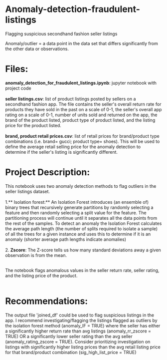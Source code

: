 # Anomaly-detection-fraudulent-listings
Flagging suspicious secondhand fashion seller listings<br />

Anomaly/outlier = a data point in the data set that differs significantly from the other data or observations.

# Files:
**anomaly_detection_for_fraudulent_listings.ipynb**: jupyter notebook with project code <br /><br />
**seller listings.csv**: list of product listings posted by sellers on a secondhand fashion app. The file contains the seller's overall return rate for products they have sold in the past on a scale of 0-1, the seller's overall app rating on a scale of 0-1, number of units sold and returned on the app, the brand of the product listed, product type of product listed, and the listing price for the product listed. <br /><br />
**brand, product retail prices.csv**: list of retail prices for brand/product type combinations (i.e. brand= gucci;  product type= shoes). This will be used to define the average 
retail selling price for the anomaly detection to determine if the seller's listing is significantly different.

# Project Description:
This notebook uses two anomaly detection methods to flag outliers in the seller listings dataset. <br /><br />
1.** Isolation forest:** An Isolation Forest introduces (an ensemble of) binary trees that recursively generate partitions by randomly selecting a feature and then randomly selecting a split value for the feature. The partitioning process will continue until it separates all the data points from the rest of the samples. To detect an anomaly the Isolation Forest calculates the average path length (the number of splits required to isolate a sample) of all the trees for a given instance and uses this to determine if it is an anomaly (shorter average path lengths indicate anomalies)<br /><br />
2. **Zscore**: The Z-score tells us how many standard deviations away a given observation is from the mean.  <br /><br />

The notebook flags anomalous values in the seller return rate, seller rating, and the listing price of the product.<br /><br />

# Recommendations:
The output file 'joined_df' could be used to flag suspicious listings in the app. I recommend investigating/flagging the listings flagged as outliers by the isolation forest method (anomaly_IF = TRUE) where the seller has either a significantly higher return rate than avg listings (anomaly_rr_zscore = TRUE) OR a significantly lower seller rating than the avg seller (anomaly_rating_zscore = TRUE). Consider prioritizing investigation on listings with significantly higher listing prices than the avg retail listing price for that brand/product combination (sig_high_list_price = TRUE)


